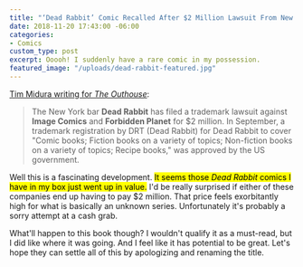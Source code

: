 ```yaml
---
title: "‘Dead Rabbit’ Comic Recalled After $2 Million Lawsuit From New York Pub"
date: 2018-11-20 17:43:00 -06:00
categories:
- Comics
custom_type: post
excerpt: Ooooh! I suddenly have a rare comic in my possession.
featured_image: "/uploads/dead-rabbit-featured.jpg"
---
```


[Tim Midura writing for *The Outhouse*](http://www.theouthousers.com/index.php/news/141567-image-comics-and-forbidden-planet-sued-by-new-york-bar-dead-rabbit-for-2-million-over-trademark.html):

> The New York bar **Dead Rabbit** has filed a trademark lawsuit against **Image Comics** and **Forbidden Planet** for $2 million. In September, a trademark registration by DRT (Dead Rabbit) for Dead Rabbit to cover "Comic books; Fiction books on a variety of topics; Non-fiction books on a variety of topics; Recipe books," was approved by the US government.

Well this is a fascinating development. <mark>It seems those <em>Dead Rabbit</em> comics I have in my box just went up in value.</mark> I'd be really surprised if either of these companies end up having to pay $2 million. That price feels exorbitantly high for what is basically an unknown series. Unfortunately it's probably a sorry attempt at a cash grab.

What'll happen to this book though? I wouldn't qualify it as a must-read, but I did like where it was going. And I feel like it has potential to be great. Let's hope they can settle all of this by apologizing and renaming the title.

